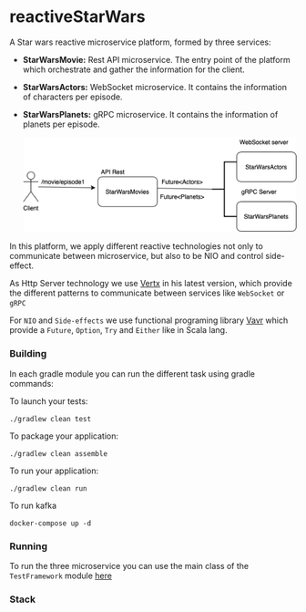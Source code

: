 # reactiveStarWars

A Star wars reactive microservice platform, formed by three services:
* **StarWarsMovie:** Rest API microservice. The entry point of the platform which orchestrate and gather the information for the client.
* **StarWarsActors:** WebSocket microservice. It contains the information of characters per episode.
* **StarWarsPlanets:** gRPC microservice. It contains the information of planets per episode.

    ![My image](img/starWars.png)

In this platform, we apply different reactive technologies not only to communicate between microservice,
but also to be NIO and control side-effect.

As Http Server technology we use [Vertx](https://vertx.io) in his latest version, which provide the different patterns to
communicate between services like ````WebSocket```` or ```gRPC```

For ```NIO``` and ```Side-effects```  we use functional programing library [Vavr](https://www.vavr.io) 
which provide a ```Future```, ```Option```, ```Try``` and ```Either``` like in Scala lang.

### Building

In each gradle module you can run the different task using gradle commands:

To launch your tests:
```
./gradlew clean test
```

To package your application:
```
./gradlew clean assemble
```

To run your application:
```
./gradlew clean run
```

To run kafka

````
docker-compose up -d
````

### Running

To run the three microservice you can use the main class of the ```TestFramework``` module 
[here](TestFramework/src/main/java/com/politrons/main/startWarsPlatformMain.java)

### Stack

